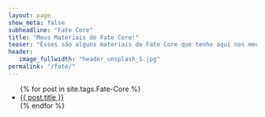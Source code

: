 ```yaml
---
layout: page
show_meta: false
subheadline: "Fate Core"
title: "Meus Materiais de Fate Core!"
teaser: "Esses são alguns materiais de Fate Core que tenho aqui nos meus cacarecos. Fique a vontade para se Servir"
header:
   image_fullwidth: "header_unsplash_5.jpg"
permalink: "/fate/"
---
```

<ul>
    {% for post in site.tags.Fate-Core %}
    <li><a href="{{ site.url }}{{ post.url }}">{{ post.title }}</a></li>
    {% endfor %}
</ul>
